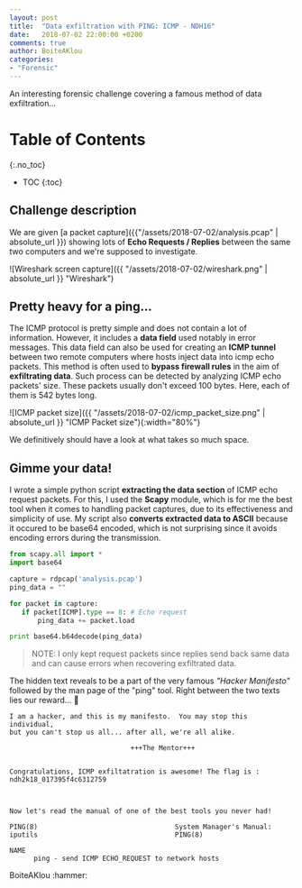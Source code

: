 ```yaml
---
layout: post
title:  "Data exfiltration with PING: ICMP - NDH16"
date:   2018-07-02 22:00:00 +0200
comments: true
author: BoiteAKlou
categories:
- "Forensic"
---
```


An interesting forensic challenge covering a famous method of data exfiltration...
 <!--excerpt-->

# Table of Contents
{:.no_toc}

* TOC
{:toc}

## Challenge description

We are given [a packet capture]({{"/assets/2018-07-02/analysis.pcap" | absolute_url }}) showing lots of **Echo Requests / Replies** between the same two computers and we're supposed to investigate.

![Wireshark screen capture]({{ "/assets/2018-07-02/wireshark.png" | absolute_url }} "Wireshark")

## Pretty heavy for a ping...

The ICMP protocol is pretty simple and does not contain a lot of information. However, it includes a **data field** used notably in error messages. This data field can also be used for creating an **ICMP tunnel** between two remote computers where hosts inject data into icmp echo packets. This method is often used to **bypass firewall rules** in the aim of **exfiltrating data**.
Such process can be detected by analyzing ICMP echo packets' size. These packets usually don't exceed 100 bytes. Here, each of them is 542 bytes long.

![ICMP packet size]({{ "/assets/2018-07-02/icmp_packet_size.png" | absolute_url }} "ICMP Packet size"){:width="80%"}

We definitively should have a look at what takes so much space.

## Gimme your data!

I wrote a simple python script **extracting the data section** of ICMP echo request packets. For this, I used the **Scapy** module, which is for me the best tool when it comes to handling packet captures, due to its effectiveness and simplicity of use. My script also **converts extracted data to ASCII** because it occured to be base64 encoded, which is not surprising since it avoids encoding errors during the transmission.

```python
from scapy.all import *
import base64

capture = rdpcap('analysis.pcap')
ping_data = ""

for packet in capture:
   if packet[ICMP].type == 8: # Echo request
       ping_data += packet.load

print base64.b64decode(ping_data)
```
>NOTE: I only kept request packets since replies send back same data and can cause errors when recovering exfiltrated data.

The hidden text reveals to be a part of the very famous *"Hacker Manifesto"* followed by the man page of the "ping" tool.
Right between the two texts lies our reward... :triangular_flag_on_post:

```
I am a hacker, and this is my manifesto.  You may stop this individual,
but you can't stop us all... after all, we're all alike.

                              +++The Mentor+++


Congratulations, ICMP exfiltatration is awesome! The flag is : ndh2k18_017395f4c6312759



Now let's read the manual of one of the best tools you never had!

PING(8)                                  System Manager's Manual: iputils                                  PING(8)

NAME
      ping - send ICMP ECHO_REQUEST to network hosts
```


<p id="signature">BoiteAKlou :hammer:</p>
